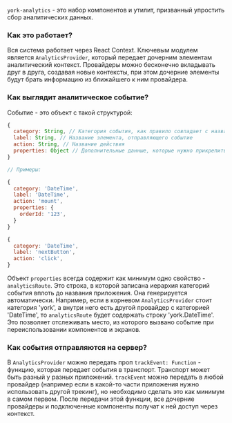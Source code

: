 `york-analytics` - это набор компонентов и утилит, призванный упростить сбор аналитических данных.

### Как это работает?

Вся система работает через React Context. Ключевым модулем является `AnalyticsProvider`, который передает дочерним элементам аналитический контекст. Провайдеры можно бесконечно вкладывать друг в друга, создавая новые контексты, при этом дочерние элементы будут брать информацию из ближайшего к ним провайдера.

### Как выглядит аналитическое событие?

Событие - это объект с такой структурой:

```js static
{
  category: String, // Категория события, как правило совпадает с названием экрана или страницы
  label: String, // Название элемента, отправляющего событие
  action: String, // Название действия
  properties: Object // Дополнительные данные, которые нужно прикрепить к событию (id заказа, адрес и т.д.)
}

// Примеры:

{
  category: 'DateTime',
  label: 'DateTime',
  action: 'mount',
  properties: {
    orderId: '123',
  }
}

{
  category: 'DateTime',
  label: 'nextButton',
  action: 'click',
}
```

Объект `properties` всегда содержит как минимум одно свойство - `analyticsRoute`. Это строка, в которой записана иерархия категорий события вплоть до названия приложения. Она генерируется автоматически. Например, если в корневом `AnalyticsProvider` стоит категория 'york', а внутри него есть другой провайдер с категорией 'DateTime', то `analyticsRoute` будет содержать строку 'york.DateTime'. Это позволяет отслеживать место, из которого вызвано событие при переиспользовании компонентов и экранов.

### Как события отправляются на сервер?

В `AnalyticsProvider` можно передать проп `trackEvent: Function` - функцию, которая передает события в транспорт. Транспорт может быть разный у разных приложений. `trackEvent` можно передать в любой провайдер (например если в какой-то части приложения нужно использовать другой трекинг), но необходимо сделать это как минимум в самом первом. После передачи этой функции, все дочерние провайдеры и подключенные компоненты получат к ней доступ через контекст.
